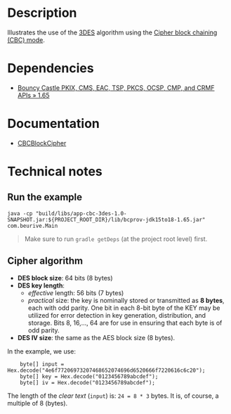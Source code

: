 # Description

Illustrates the use of the [3DES](https://en.wikipedia.org/wiki/Triple_DES) algorithm using
the [Cipher block chaining (CBC) mode](https://en.wikipedia.org/wiki/Block_cipher_mode_of_operation#Cipher_block_chaining_(CBC)).

# Dependencies

* [Bouncy Castle PKIX, CMS, EAC, TSP, PKCS, OCSP, CMP, and CRMF APIs » 1.65](https://mvnrepository.com/artifact/org.bouncycastle/bcpkix-jdk15to18/1.65)

# Documentation

* [CBCBlockCipher](https://people.eecs.berkeley.edu/~jonah/bc/org/bouncycastle/crypto/modes/CBCBlockCipher.html)

# Technical notes

## Run the example

    java -cp "build/libs/app-cbc-3des-1.0-SNAPSHOT.jar:${PROJECT_ROOT_DIR}/lib/bcprov-jdk15to18-1.65.jar" com.beurive.Main

> Make sure to run `gradle getDeps` (at the project root level) first.

## Cipher algorithm

* **DES block size**: 64 bits (8 bytes)
* **DES key length**:
  * _effective_ length: 56 bits (7 bytes)
  * _practical_ size: the key is nominally stored or transmitted as **8 bytes**, each with odd parity.
    One bit in each 8-bit byte of the KEY may be utilized for error detection in key generation,
    distribution, and storage. Bits 8, 16,..., 64 are for use in ensuring that each byte is of odd
    parity.
* **DES IV size**: the same as the AES block size (8 bytes).

In the example, we use:

        byte[] input = Hex.decode("4e6f77206973207468652074696d6520666f7220616c6c20");
        byte[] key = Hex.decode("0123456789abcdef");
        byte[] iv = Hex.decode("0123456789abcdef");
        
The length of the _clear text_ (`input`) is: `24 = 8 * 3` bytes.
It is, of course, a multiple of 8 (bytes).
